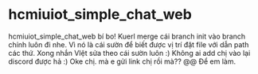 # hcmiuiot_simple_chat_web
hcmiuiot_simple_chat_web
bí bo!
Kuerl merge cái branch init vào branch chính luôn đi nhe. Vì nó là cái sườn để biết được vị trí đặt file với dẫn path các thứ. Xong nhắn VIệt sửa theo cái sườn luôn :)
Không ai add chị vào lại discord được hả :) 
Oke chị. mà e gửi link chị rồi mà?? @@
Để em làm.